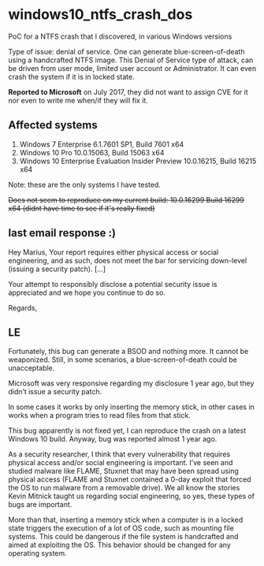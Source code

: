# windows10_ntfs_crash_dos
PoC for a NTFS crash that I discovered, in various Windows versions

Type of issue: denial of service. One can generate blue-screen-of-death using a handcrafted NTFS
image. This Denial of Service type of attack, can be driven from user mode, limited user account or
Administrator. It can even crash the system if it is in locked state.

**Reported to Microsoft** on July 2017, they did not want to assign CVE for it nor even to write me when/if they will fix it.

## Affected systems

1. Windows 7 Enterprise 6.1.7601 SP1, Build 7601 x64
2. Windows 10 Pro 10.0.15063, Build 15063 x64
3. Windows 10 Enterprise Evaluation Insider Preview 10.0.16215, Build 16215 x64

Note: these are the only systems I have tested.

~~Does not seem to reproduce on my current build: 10.0.16299 Build 16299 x64 (didnt have time to see if it's really fixed)~~

## last email response :)
Hey Marius,
   Your report requires either physical access or social engineering, and as such, does not meet the bar for servicing down-level (issuing a security patch).
   [...]
   
   Your attempt to responsibly disclose a potential security issue is appreciated and we hope you continue to do so.

Regards,


## LE
Fortunately, this bug can generate a BSOD and nothing more. It cannot be weaponized. Still, in some scenarios, a blue-screen-of-death could be unacceptable.
 
Microsoft was very responsive regarding my disclosure 1 year ago, but they didn’t issue a security patch.
 
In some cases it works by only inserting the memory stick, in other cases in works when a program tries to read files from that stick. 

This bug apparently is not fixed yet, I can reproduce the crash on a latest Windows 10 build. Anyway, bug was reported almost 1 year ago. 
 
As a security researcher, I think that every vulnerability that requires physical access and/or social engineering is important. I’ve seen and studied malware like FLAME, Stuxnet that may have been spread using physical access (FLAME and Stuxnet contained a 0-day exploit that forced the OS to run malware from a removable drive).
We all know the stories Kevin Mitnick taught us regarding social engineering, so yes, these types of bugs are important.

More than that, inserting a memory stick when a computer is in a locked state triggers the execution of a lot of OS code, such as mounting file systems. This could be dangerous if the file system is handcrafted and aimed at exploiting the OS. This behavior should be changed for any operating system.
